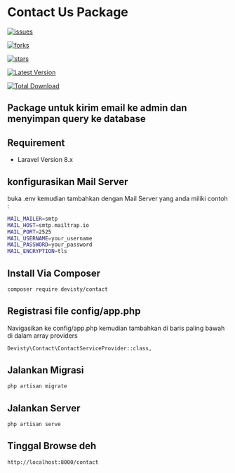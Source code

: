# Contact Us Package
[![issues](https://img.shields.io/github/issues/devistycompany/contact-package?style=flat-square)](https://github.com/devistycompany/contact-package/issues)

[![forks](https://img.shields.io/github/forks/devistycompany/contact-package?style=flat-square)](https://github.com/devistycompany/contact-package/network)

[![stars](https://img.shields.io/github/stars/devistycompany/contact-package?style=flat-square)](https://github.com/devistycompany/contact-package/stargazers)

[![Latest Version](https://img.shields.io/github/release/devistycompany/contact-package?style=flat-square)](https://github.com/devistycompany/contact-package/releases)

[![Total Download](https://img.shields.io/packagist/dt/devisty/contact.svg?style=flat-square)](https://packagist.org/packages/devisty/contact)


## Package untuk kirim email ke admin dan menyimpan query ke database

## Requirement
- Laravel Version 8.x

## konfigurasikan Mail Server
buka .env kemudian tambahkan dengan Mail Server yang anda miliki
contoh :

```bash
MAIL_MAILER=smtp
MAIL_HOST=smtp.mailtrap.io
MAIL_PORT=2525
MAIL_USERNAME=your_username
MAIL_PASSWORD=your_password
MAIL_ENCRYPTION=tls
```
## Install Via Composer
```bash
composer require devisty/contact
```

## Registrasi file config/app.php
Navigasikan ke config/app.php kemudian tambahkan di baris paling bawah di dalam array providers
```bash
Devisty\Contact\ContactServiceProvider::class,
```

## Jalankan Migrasi
```bash
php artisan migrate
```
## Jalankan Server
```bash
php artisan serve
```

## Tinggal Browse deh
```bash
http://localhost:8000/contact
```
